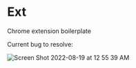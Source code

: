 # Ext

Chrome extension boilerplate

Current bug to resolve:

![Screen Shot 2022-08-19 at 12 55 39 AM](https://user-images.githubusercontent.com/16314437/185552728-75b2b213-8c79-439b-9a68-26f43ef34342.png)
